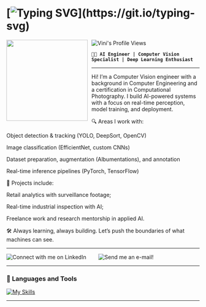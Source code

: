 # [![Typing SVG](https://readme-typing-svg.herokuapp.com/?color=2F80ED&size=35&center=true&vCenter=true&width=1300&lines=🧠+Welcome+to+my+profile!;🤖+I'm+an+AI+developer+passionate+about+Computer+Vision!;🧙🏽‍♂+Feel+free+to+explore+my+projects+and+...;reach+out+if+you’d+like+to+collaborate+or+chat+about+AI!)](https://git.io/typing-svg)
<img src='https://github.com/user-attachments/assets/59e0876a-3fd9-4c75-822a-d0e31446d738' align='left' width='212' style="margin-right: 10px;">

![Vini's Profile Views](https://komarev.com/ghpvc/?username=vinilazzeri&color=blue)

**`👨‍💻 AI Engineer | Computer Vision Specialist | Deep Learning Enthusiast`** 


***

Hi! I’m a Computer Vision engineer with a background in Computer Engineering and a certification in Computational Photography. I build AI-powered systems with a focus on real-time perception, model training, and deployment.

🔍 Areas I work with:

Object detection & tracking (YOLO, DeepSort, OpenCV)

Image classification (EfficientNet, custom CNNs)

Dataset preparation, augmentation (Albumentations), and annotation

Real-time inference pipelines (PyTorch, TensorFlow)



🚀 Projects include:

Retail analytics with surveillance footage;

Real-time industrial inspection with AI;

Freelance work and research mentorship in applied AI.

🛠️ Always learning, always building.
Let’s push the boundaries of what machines can see.
*** 

<p>
  <a href="https://www.linkedin.com/in/vinicius-lazzeri/" style="text-decoration: none; display: inline-block; margin-right: 20px;">
    <img alt="Connect with me on LinkedIn" title="Connect with me on LinkedIn" src="https://img.shields.io/badge/Connect%20with%20me%20on-LinkedIn-%230077B5.svg?style=flat-square&logo=linkedin&logoColor=white"/></a> &nbsp; <a href="mailto:vinicius.lazzeri@gmail.com" style="text-decoration: none; display: inline-block;">
    <img alt="Send me an e-mail!" title="Send me an e-mail!" src="https://img.shields.io/badge/Get%20in%20touch%20with%20me%20via-Gmail-%23EA4335.svg?style=flat-square&logo=gmail&logoColor=white&label=Get%20in%20touch%20with%20me%20via%20my"/>
  </a>
</p>


---


### 🧰 Languages and Tools

[![My Skills](https://skillicons.dev/icons?i=python,tensorflow,pytorch,opencv,ubuntu,windows,git,docker,kubernetes&perline=10)](https://skillicons.dev)
<br />

---







<!-- ![vinicius-lazzeri's Streak](https://github-readme-streak-stats.herokuapp.com/?user=vinicius-lazzeri&theme=default&hide_border=true) -->

#
